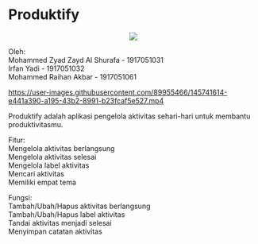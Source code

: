 # Produktify
<p align="center">
  <img src="https://user-images.githubusercontent.com/89955466/145740895-93a52e68-96d9-4344-a6e8-4221a3b1b96c.png" />
</p>

Oleh:  
Mohammed Zyad Zayd Al Shurafa - 1917051031  
Irfan Yadi - 1917051032  
Mohammed Raihan Akbar - 1917051061  

https://user-images.githubusercontent.com/89955466/145741614-e441a390-a195-43b2-8991-b23fcaf5e527.mp4  

Produktify adalah aplikasi pengelola aktivitas sehari-hari untuk membantu produktivitasmu.
  
Fitur:  
Mengelola aktivitas berlangsung  
Mengelola aktivitas selesai  
Mengelola label aktivitas  
Mencari aktivitas  
Memiliki empat tema  
  
Fungsi:  
Tambah/Ubah/Hapus aktivitas berlangsung  
Tambah/Ubah/Hapus label aktivitas  
Tandai aktivitas menjadi selesai  
Menyimpan catatan aktivitas  
